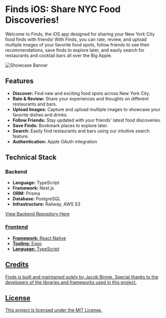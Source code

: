 <h1>Finds iOS: Share NYC Food Discoveries!</h1>

<p>Welcome to Finds, the iOS app designed for sharing your New York City food finds with friends! With Finds, you can rate, review, and upload multiple images of your favorite food spots, follow friends to see their recommendations, save finds to explore later, and easily search for restaurants and cocktail bars all over the Big Apple.</p>

![Showcase Banner](https://github.com/jacobbinnie/finds-ios/assets/83803154/70fe7c2e-d40f-418f-8699-abc91c523b4d)

<h2>Features</h2>

<ul>
	<li><strong>Discover:</strong> Find new and exciting food spots across New York City.</li>
	<li><strong>Rate &amp; Review:</strong> Share your experiences and thoughts on different restaurants and bars.</li>
	<li><strong>Upload Images:</strong> Capture and upload multiple images to showcase your favorite dishes and drinks.</li>
	<li><strong>Follow Friends:</strong> Stay updated with your friends&#39; latest food discoveries.</li>
	<li><strong>Save Finds:</strong> Bookmark places to explore later.</li>
	<li><strong>Search:</strong> Easily find restaurants and bars using our intuitive search feature.</li>
  	<li><strong>Authentication:</strong> Apple OAuth integration</li>
</ul>

<h2>Technical Stack</h2>

<h3>Backend</h3>

<ul>
	<li><strong>Language:</strong> TypeScript</li>
	<li><strong>Framework:</strong> Nest.js</li>
	<li><strong>ORM:</strong> Prisma</li>
	<li><strong>Database:</strong> PostgreSQL</li>
	<li><strong>Infrastructure:</strong> Railway, AWS S3</li>
</ul>

<a href="https://github.com/jacobbinnie/finds-backend">View Backend Repository Here</p>

<h3>Frontend</h3>

<ul>
	<li><strong>Framework:</strong> React Native</li>
	<li><strong>Tooling:</strong> Expo</li>
	<li><strong>Language:</strong> TypeScript</li>
</ul>

<h2>Credits</h2>

<p>Finds is built and maintained solely by Jacob Binnie. Special thanks to the developers of the libraries and frameworks used in this project.</p>

<h2>License</h2>

<p>This project is licensed under the MIT License.</p>
